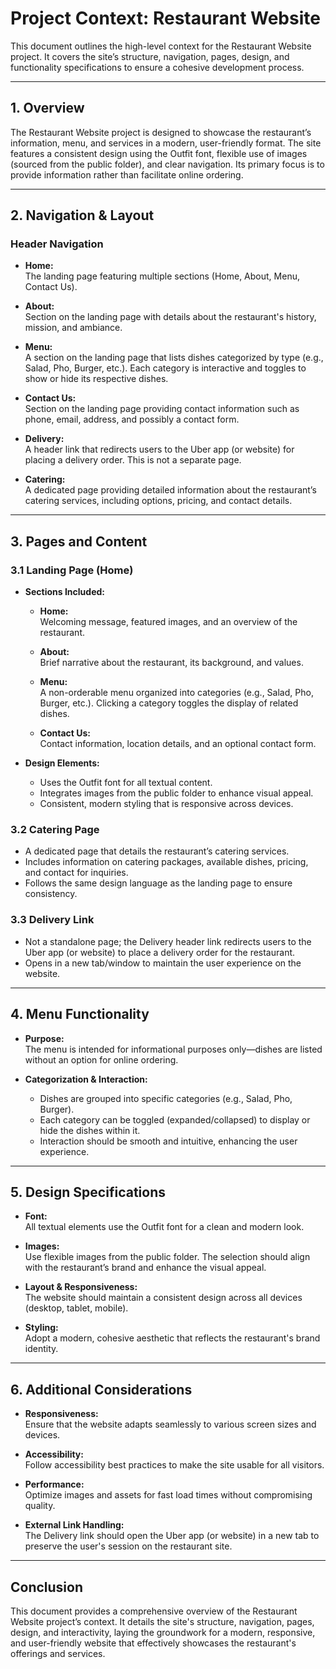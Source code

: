 # Project Context: Restaurant Website

This document outlines the high-level context for the Restaurant Website project. It covers the site’s structure, navigation, pages, design, and functionality specifications to ensure a cohesive development process.

---

## 1. Overview

The Restaurant Website project is designed to showcase the restaurant’s information, menu, and services in a modern, user-friendly format. The site features a consistent design using the Outfit font, flexible use of images (sourced from the public folder), and clear navigation. Its primary focus is to provide information rather than facilitate online ordering.

---

## 2. Navigation & Layout

### Header Navigation
- **Home:**  
  The landing page featuring multiple sections (Home, About, Menu, Contact Us).

- **About:**  
  Section on the landing page with details about the restaurant's history, mission, and ambiance.

- **Menu:**  
  A section on the landing page that lists dishes categorized by type (e.g., Salad, Pho, Burger, etc.). Each category is interactive and toggles to show or hide its respective dishes.

- **Contact Us:**  
  Section on the landing page providing contact information such as phone, email, address, and possibly a contact form.

- **Delivery:**  
  A header link that redirects users to the Uber app (or website) for placing a delivery order. This is not a separate page.

- **Catering:**  
  A dedicated page providing detailed information about the restaurant’s catering services, including options, pricing, and contact details.

---

## 3. Pages and Content

### 3.1 Landing Page (Home)
- **Sections Included:**
  - **Home:**  
    Welcoming message, featured images, and an overview of the restaurant.
  
  - **About:**  
    Brief narrative about the restaurant, its background, and values.
  
  - **Menu:**  
    A non-orderable menu organized into categories (e.g., Salad, Pho, Burger, etc.). Clicking a category toggles the display of related dishes.
  
  - **Contact Us:**  
    Contact information, location details, and an optional contact form.

- **Design Elements:**
  - Uses the Outfit font for all textual content.
  - Integrates images from the public folder to enhance visual appeal.
  - Consistent, modern styling that is responsive across devices.

### 3.2 Catering Page
- A dedicated page that details the restaurant’s catering services.
- Includes information on catering packages, available dishes, pricing, and contact for inquiries.
- Follows the same design language as the landing page to ensure consistency.

### 3.3 Delivery Link
- Not a standalone page; the Delivery header link redirects users to the Uber app (or website) to place a delivery order for the restaurant.
- Opens in a new tab/window to maintain the user experience on the website.

---

## 4. Menu Functionality

- **Purpose:**  
  The menu is intended for informational purposes only—dishes are listed without an option for online ordering.

- **Categorization & Interaction:**
  - Dishes are grouped into specific categories (e.g., Salad, Pho, Burger).
  - Each category can be toggled (expanded/collapsed) to display or hide the dishes within it.
  - Interaction should be smooth and intuitive, enhancing the user experience.

---

## 5. Design Specifications

- **Font:**  
  All textual elements use the Outfit font for a clean and modern look.

- **Images:**  
  Use flexible images from the public folder. The selection should align with the restaurant’s brand and enhance the visual appeal.

- **Layout & Responsiveness:**  
  The website should maintain a consistent design across all devices (desktop, tablet, mobile).

- **Styling:**  
  Adopt a modern, cohesive aesthetic that reflects the restaurant's brand identity.

---

## 6. Additional Considerations

- **Responsiveness:**  
  Ensure that the website adapts seamlessly to various screen sizes and devices.

- **Accessibility:**  
  Follow accessibility best practices to make the site usable for all visitors.

- **Performance:**  
  Optimize images and assets for fast load times without compromising quality.

- **External Link Handling:**  
  The Delivery link should open the Uber app (or website) in a new tab to preserve the user's session on the restaurant site.

---

## Conclusion

This document provides a comprehensive overview of the Restaurant Website project’s context. It details the site's structure, navigation, pages, design, and interactivity, laying the groundwork for a modern, responsive, and user-friendly website that effectively showcases the restaurant's offerings and services.
